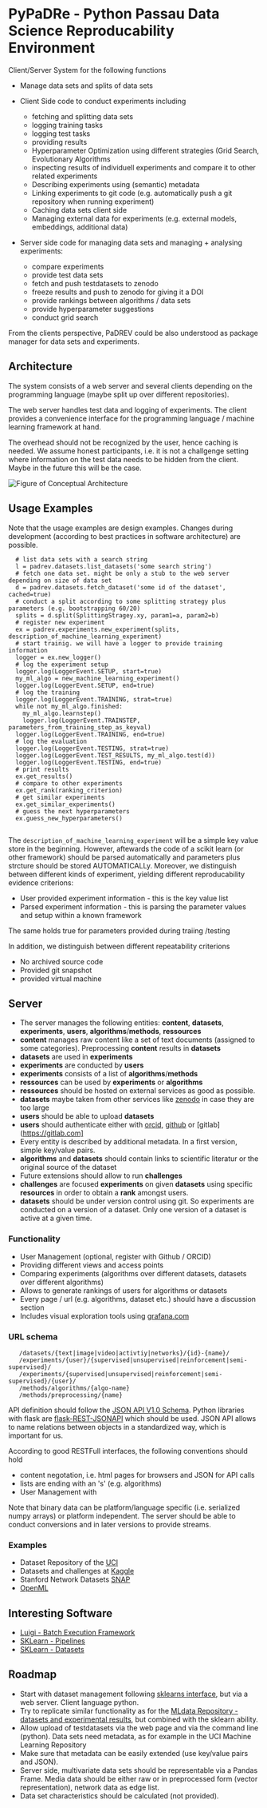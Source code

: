 # PyPaDRe - Python Passau Data Science Reproducability Environment

Client/Server System for the following functions

- Manage data sets and splits of data sets
- Client Side code to conduct experiments including
  - fetching and splitting data sets
  - logging training tasks
  - logging test tasks
  - providing results
  - Hyperparameter Optimization using different strategies (Grid Search, Evolutionary Algorithms
  - inspecting results of individuell experiments and compare it to other related experiments
  - Describing experiments using (semantic) metadata
  - Linking experiments to git code (e.g. automatically push a git repository when running experiment)
  - Caching data sets client side
  - Managing external data for experiments (e.g. external models, embeddings, additional data)
  
- Server side code for managing data sets and managing + analysing experiments:
  - compare experiments
  - provide test data sets
  - fetch and push testdatasets to zenodo
  - freeze results and push to zenodo for giving it a DOI
  - provide rankings between algorithms / data sets
  - provide hyperparameter suggestions
  - conduct grid search

From the clients perspective, PaDREV could be also understood as package manager for data sets and experiments.
 

## Architecture

The system consists of a web server and several clients depending on the programming language (maybe split up over different repositories).

The web server handles test data and logging of experiments. The client provides a convenience interface for the programming language / machine learning framework at hand. 

The overhead should not be recognized by the user, hence caching is needed. We assume honest participants, i.e. it is not a challgenge setting where information on the test data needs to be hidden from the client. Maybe in the future this will be the case.

![Figure of Conceptual Architecture](https://drive.google.com/file/d/15Xi1g6im9NAAIyeC9xfpVx-SLRskpBzg/view)

## Usage Examples

Note that the usage examples are design examples. Changes during development (according to best practices in software architecture) are possible.

```
  # list data sets with a search string
  l = padrev.datasets.list_datasets('some search string')
  # fetch one data set. might be only a stub to the web server depending on size of data set
  d = padrev.datasets.fetch_dataset('some id of the dataset', cached=true)
  # conduct a split according to some splitting strategy plus parameters (e.g. bootstrapping 60/20)
  splits = d.split(SplittingStragey.xy, param1=a, param2=b)
  # register new experiment
  ex = padrev.experiments.new_experiment(splits, description_of_machine_learning_experiment)
  # start trainig. we will have a logger to provide training information
  logger = ex.new_logger()
  # log the experiment setup
  logger.log(LoggerEvent.SETUP, start=true)
  my_ml_algo = new_machine_learning_experiment()
  logger.log(LoggerEvent.SETUP, end=true)
  # log the training
  logger.log(LoggerEvent.TRAINING, strat=true)
  while not my_ml_algo.finished:
	my_ml_algo.learnstep()
	logger.log(LoggerEvent.TRAINSTEP, parameters_from_training_step_as_keyval)
  logger.log(LoggerEvent.TRAINING, end=true)
  # log the evaluation
  logger.log(LoggerEvent.TESTING, strat=true)
  logger.log(LoggerEvent.TEST_RESULTS, my_ml_algo.test(d))
  logger.log(LoggerEvent.TESTING, end=true)
  # print results
  ex.get_results()
  # compare to other experiments
  ex.get_rank(ranking_criterion)
  # get similar experiments
  ex.get_similar_experiments()
  # guess the next hyperparameters
  ex.guess_new_hyperparameters()
  
```

The `description_of_machine_learning_experiment` will be a simple key value store in the beginning. However, aftewards the code of a scikit learn (or other framework) should be parsed automatically and parameters plus strcture should be stored AUTOMATICALLy. Moreover, we distinguish between different kinds of experiment, yielding different reproducability evidence criterions:
   - User provided experiment information - this is the key value list
   - Parsed experiment information - this is parsing the parameter values and setup within a known framework
   
The same holds true for parameters provided during traiing /testing
   
In addition, we distinguish between different repeatability criterions 
   - No archived source code
   - Provided git snapshot
   - provided virtual machine
   

## Server 
   
   - The server manages the following entities: **content**, **datasets**, **experiments**, **users**, **algorithms**/**methods**, **ressources**
   - **content** manages raw content like a set of text documents (assigned to some categories). Preprocessing **content** results in **datasets**
   - **datasets** are used in **experiments**
   - **experiments** are conducted by **users**
   - **experiments** consists of a list of **algorithms**/**methods**
   - **ressources** can be used by **experiments** or **algorithms**
   - **ressources** should be hosted on external services as good as possible.
   - **datasets** maybe taken from other services like [zenodo](http://zenodo.org) in case they are too large
   - **users** should be able to upload **datasets**
   - **users** should authenticate either with [orcid](https://orcid.org), [github](https://github.com) or [gitlab](https://gitlab.com]
   - Every entity is described by additional metadata. In  a first version, simple key/value pairs.
   - **algorithms** and **datasets** should contain links to scientific literatur or the original source of the dataset
   - Future extensions should allow to run **challenges**
   - **challenges** are focused **experiments** on given **datasets** using specific **resources** in order to obtain a **rank** amongst users.
   - **datasets** should be under version control using git. So experiments are conducted on a version of a dataset. Only one version of a dataset is active at a given time.
   
   
   
   
### Functionality 
   
   - User Management (optional, register with Github / ORCID)
   - Providing different views and access points
   - Comparing experiments (algorithms over different datasets, datasets over different algorithms)
   - Allows to generate rankings of users for algorithms or datasets 
   - Every page / url (e.g. algorithms, dataset etc.) should have a discussion section
   - Includes visual exploration tools using [grafana.com](http://grafana.com/)
   
### URL schema

   
   ```
      /datasets/{text|image|video|activtiy|networks}/{id}-{name}/ 
      /experiments/{user}/{supervised|unsupervised|reinforcement|semi-supervised}/
      /experiments/{supervised|unsupervised|reinforcement|semi-supervised}/{user}/
      /methods/algorithms/{algo-name}
      /methods/preprocessing/{name}
   ```
  
API definition should follow the [JSON API V1.0 Schema](http://jsonapi.org/). 
Python libraries with flask are [flask-REST-JSONAPI](http://flask-rest-jsonapi.readthedocs.io/en/latest/) which should be used. 
JSON API allows to name relations between objects in a standardized way, which is important for us.
 
According to good RESTFull interfaces, the following conventions should hold
   
   - content negotation, i.e. html pages for browsers and JSON for API calls
   - lists are ending with an 's' (e.g. algorithms) 
   - User Management with 
   
Note that binary data can be platform/language specific (i.e. serialized numpy arrays) or platform independent. 
The server should be able to conduct conversions and in later versions to provide streams.
   
   
### Examples

- Dataset Repository of the [UCI](http://archive.ics.uci.edu/ml/index.php)
- Datasets and challenges at [Kaggle](http://kaggle.com)
- Stanford Network Datasets [SNAP](https://snap.stanford.edu/data/)
- [OpenML](http://openml.org)
   

## Interesting Software

- [Luigi - Batch Execution Framework](https://github.com/spotify/luigi)
- [SKLearn - Pipelines](http://scikit-learn.org/stable/modules/generated/sklearn.pipeline.Pipeline.html)
- [SKLearn - Datasets](http://scikit-learn.org/stable/datasets/index.html)


## Roadmap

- Start with dataset management following [sklearns interface](http://scikit-learn.org/stable/datasets/index.html), but via a web server. Client language python.
- Try to replicate similar functionality as for the [MLdata Repository - datasets and experimental results](https://mldata.org/), but combined with the sklearn ability.
- Allow upload of testdatasets via the web page and via the command line (python). Data sets need metadata, as for example in the UCI Machine Learning Repository
- Make sure that metadata can be easily extended (use key/value pairs and JSON). 
- Server side, multivariate data sets should be representable via a Pandas Frame. Media data should be either raw or in preprocessed form (vector representation), network data as edge list.
- Data set characteristics should be calculated (not provided). 
